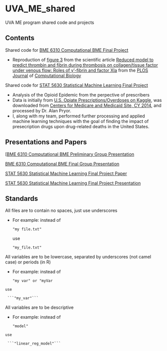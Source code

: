 # UVA_ME_shared
UVA ME program shared code and projects

## Contents
Shared code for [BME 6310 Computational BME Final Project](https://github.com/jbonaffini/UVA_ME_shared/tree/master/BME6310_Project)

  - Reproduction of [figure 3](https://journals.plos.org/ploscompbiol/article/figure/image?size=large&id=info:doi/10.1371/journal.pcbi.1007266.g003) from the scientific article [Reduced model to predict thrombin and fibrin during thrombosis on collagen/tissue factor under venous flow: Roles of γ’-fibrin and factor XIa](https://journals.plos.org/ploscompbiol/article?id=10.1371/journal.pcbi.1007266) from the [PLOS Journal](https://www.plos.org/) of [Computational Biology](https://journals.plos.org/ploscompbiol/)

Shared code for [STAT 5630 Statistical Machine Learning Final Project](https://github.com/jbonaffini/UVA_ME_shared/tree/master/STAT5630_Project)

  -  Analysis of the Opioid Epidemic from the perpective of prescribers
  -  Data is initially from [U.S. Opiate Prescriptions/Overdoses on Kaggle](https://www.kaggle.com/apryor6/us-opiate-prescriptions), was downloaded from [Centers for Medicare and Medicaid Site, CY 2014](https://www.cms.gov/Research-Statistics-Data-and-Systems/Statistics-Trends-and-Reports/Medicare-Provider-Charge-Data/PartD2017), and processed by Dr. Alan Pryor.
  -  I, along with my team, performed further processing and applied machine learning techniques with the goal of finding the impact of presecription drugs upon drug-related deaths in the United States.

## Presentations and Papers
[[BME 6310 Computational BME Preliminary Group Presentation](https://docs.google.com/presentation/d/1fura69Lllvz_mkbHlCeZBSAx9Tm_pFQY4ch9zQ2Vc-M/edit?usp=sharing)

[BME 6310 Computational BME Final Group Presentation](https://github.com/jbonaffini/UVA_ME_shared/blob/master/BME6310_Project/BME6310_FinalPresentation_Group1.pdf)

[STAT 5630 Statistical Machine Learning Final Project Paper](https://github.com/jbonaffini/UVA_ME_shared/blob/master/STAT5630_Project/Opioid_Report_Bonaffini_Ndong_Ryoo.pdf)

[STAT 5630 Statistical Machine Learning Final Project Presentation](https://github.com/jbonaffini/UVA_ME_shared/blob/master/STAT5630_Project/Opioid_Presentation_Bonaffini_Ndong_Ryoo.pdf)

## Standards
All files are to contain no spaces, just use underscores
    
  - For example: instead of 
  
      ```"my file.txt"```
      
    use 
    
      ```"my_file.txt"```

All variables are to be lowercase, separated by underscores (not camel case) or periods (in R) 

  -  For example: instead of 
  
     ```"my var" or "myVar```
      
    use 
    
     ```"my_var"```
      
 All variables are to be descriptive

  -  For example: instead of 
  
     ```"model"```
      
    use 
    
     ```"linear_reg_model"```

